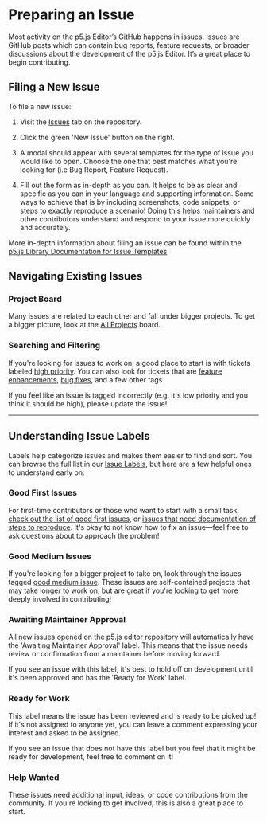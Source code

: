 # Preparing an Issue 

Most activity on the p5.js Editor’s GitHub happens in issues. Issues are GitHub posts which can contain bug reports, feature requests, or broader discussions about the development of the p5.js Editor. It’s a great place to begin contributing.

## Filing a New Issue

To file a new issue: 

1. Visit the [Issues](https://github.com/processing/p5.js-web-editor/issues) tab on the repository. 

2. Click the green 'New Issue' button on the right.

3. A modal should appear with several templates for the type of issue you would like to open. Choose the one that best matches what you're looking for (i.e Bug Report, Feature Request). 

4. Fill out the form as in-depth as you can. It helps to be as clear and specific as you can in your language and supporting information. Some ways to achieve that is by including screenshots, code snippets, or steps to exactly reproduce a scenario! Doing this helps maintainers and other contributors understand and respond to your issue more quickly and accurately.

More in-depth information about filing an issue can be found within the [p5.js Library Documentation for Issue Templates](https://github.com/processing/p5.js/blob/main/contributor_docs/contributor_guidelines.md#issue-templates).

## Navigating Existing Issues

### Project Board
Many issues are related to each other and fall under bigger projects. To get a bigger picture, look at the [All Projects](https://github.com/processing/p5.js-web-editor/projects/) board. 

### Searching and Filtering
If you're looking for issues to work on, a good place to start is with tickets labeled [high priority](https://github.com/processing/p5.js-web-editor/labels/priority%3Ahigh). You can also look for tickets that are [feature enhancements](https://github.com/processing/p5.js-web-editor/labels/type%3Afeature), [bug fixes](https://github.com/processing/p5.js-web-editor/labels/type%3Abug), and a few other tags. 

If you feel like an issue is tagged incorrectly (e.g. it's low priority and you think it should be high), please update the issue!

---

## Understanding Issue Labels

Labels help categorize issues and makes them easier to find and sort. You can browse the full list in our [Issue Labels](https://github.com/processing/p5.js-web-editor/labels), but here are a few helpful ones to understand early on:

### Good First Issues
For first-time contributors or those who want to start with a small task, [check out the list of good first issues](https://github.com/processing/p5.js-web-editor/labels/good%20first%20issue), or [issues that need documentation of steps to reproduce](https://github.com/processing/p5.js-web-editor/issues?q=is%3Aissue+is%3Aopen+label%3A%22needs+steps+to+reproduce%22). It's okay to not know how to fix an issue—feel free to ask questions about to approach the problem! 

### Good Medium Issues
If you're looking for a bigger project to take on, look through the issues tagged [good medium issue](https://github.com/processing/p5.js-web-editor/labels/good%20medium%20issue). These issues are self-contained projects that may take longer to work on, but are great if you're looking to get more deeply involved in contributing!

### Awaiting Maintainer Approval 
All new issues opened on the p5.js editor repository will automatically have the 'Awaiting Maintainer Approval' label. This means that the issue needs review or confirmation from a maintainer before moving forward. 

If you see an issue with this label, it's best to hold off on development until it's been approved and has the 'Ready for Work' label. 

### Ready for Work 
This label means the issue has been reviewed and is ready to be picked up! If it's not assigned to anyone yet, you can leave a comment expressing your interest and asked to be assigned. 

If you see an issue that does not have this label but you feel that it might be ready for development, feel free to comment on it!

### Help Wanted

These issues need additional input, ideas, or code contributions from the community. If you're looking to get involved, this is also a great place to start. 

